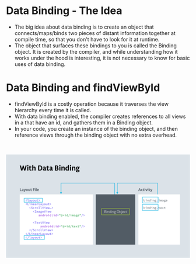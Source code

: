 # Data Binding - The Idea
<ul>
  <li>The big idea about data binding is to create an object that connects/maps/binds two pieces of distant information together at compile time, so that you don't have to look for it at runtime.</li>
  <li>The object that surfaces these bindings to you is called the Binding object. It is created by the compiler, and while understanding how it works under the hood is interesting, it is not necessary to know for basic uses of data binding.</li>
</ul> 


# Data Binding and findViewById
<ul>
<li>findViewById is a costly operation because it traverses the view hierarchy every time it is called.</li>
<li>With data binding enabled, the compiler creates references to all views in a <layout> that have an id, and gathers them in a Binding object.</li>
<li>In your code, you create an instance of the binding object, and then reference views through the binding object with no extra overhead.</li>
</ul> 

<br>

![Data Binding Image](https://github.com/ay3524/DataBindingTest/raw/master/4704sc-a-layoutsdata-binding-intro-slide.png)<br>
